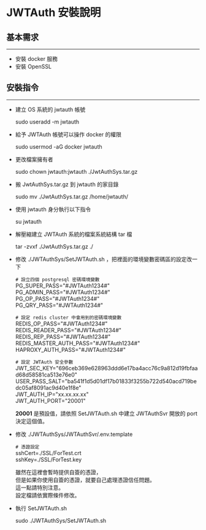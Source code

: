 # JWTAuth 安裝說明

## 基本需求

-----------

* 安裝 docker 服務
* 安裝 OpenSSL

## 安裝指令

-----------

* 建立 OS 系統的 jwtauth 帳號

    sudo useradd -m jwtauth

* 給予 JWTAuth 帳號可以操作 docker 的權限

    sudo usermod -aG docker jwtauth

* 更改檔案擁有者

    sudo chown jwtauth:jwtauth ./JwtAuthSys.tar.gz

* 搬 JwtAuthSys.tar.gz 到  jwtauth 的家目錄

    sudo mv ./JwtAuthSys.tar.gz /home/jwtauth/

* 使用 jwtauth 身分執行以下指令

    su jwtauth

* 解壓縮建立 JWTAuth 系統的檔案系統結構 tar 檔

    tar -zvxf ./JwtAuthSys.tar.gz ./

* 修改 ./JWTAuthSys/SetJWTAuth.sh ，把裡面的環境變數密碼區的設定改一下

    `# 設立四個 postgresql 密碼環境變數`  
    PG_SUPER_PASS="#JWTAuth1234#"  
    PG_ADMIN_PASS="#JWTAuth1234#"  
    PG_OP_PASS="#JWTAuth1234#"  
    PG_QRY_PASS="#JWTAuth1234#"  

    `# 設定 redis cluster 中會用到的密碼環境變數`  
    REDIS_OP_PASS="#JWTAuth1234#"  
    REDIS_READER_PASS="#JWTAuth1234#"  
    REDIS_REP_PASS="#JWTAuth1234#"  
    REDIS_MASTER_AUTH_PASS="#JWTAuth1234#"  
    HAPROXY_AUTH_PASS="#JWTAuth1234#"  

    `# 設定 JWTAuth 安全參數`  
    JWT_SEC_KEY="696ceb369e628963ddd6e17ba4acc76c9a812d19fbfaad68d58581ca513e76e0"  
    USER_PASS_SALT="ba541f1d5d01df17b01833f3255b722d540acd719bedc05af8091ac9d40e1f8e"  
    JWT_AUTH_IP="xx.xx.xx.xx"  
    JWT_AUTH_PORT="20001"  
  
    __20001__ 是預設值，請依照 SetJWTAuth&#46;sh 中建立 JWTAuthSvr 開放的 port 決定這個值。  

* 修改 ./JWTAuthSys/JWTAuthSvr/.env.template

    `# 憑證設定`  
    sshCert=./SSL/ForTest.crt  
    sshKey=./SSL/ForTest.key

    雖然在這裡會暫時提供自簽的憑證，  
    但是如果你使用自簽的憑證，就要自己處理憑證信任問題。  
    這一點請特別注意。  
    設定檔請依實際條件修改。

* 執行 SetJWTAuth&#46;sh

    sudo ./JWTAuthSys/SetJWTAuth.sh
